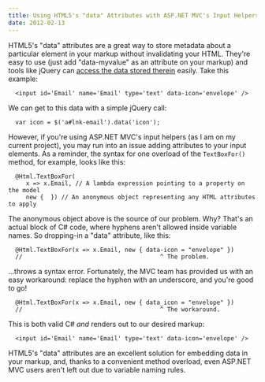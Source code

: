 ```yaml
---
title: Using HTML5's "data" Attributes with ASP.NET MVC's Input Helpers
date: 2012-02-13
---
```


HTML5's "data" attributes are a great way to store metadata about a particular
element in your markup without invalidating your HTML. They're easy to use (just
add "data-myvalue" as an attribute on your markup) and tools like jQuery can
[access the data stored therein][1] easily. Take this example:

      <input id='Email' name='Email' type='text' data-icon='envelope' />

We can get to this data with a simple jQuery call:

      var icon = $('a#lnk-email').data('icon');

However, if you're using ASP.NET MVC's input helpers (as I am on my current
project), you may run into an issue adding attributes to your input elements.
As a reminder, the syntax for one overload of the `TextBoxFor()` method, for
example, looks like this:

      @Html.TextBoxFor(
         x => x.Email, // A lambda expression pointing to a property on the model
         new {  }) // An anonymous object representing any HTML attributes to apply

The anonymous object above is the source of our problem. Why? That's an actual
block of C# code, where hyphens aren't allowed inside variable names. So
dropping-in a "data" attribute, like this:

      @Html.TextBoxFor(x => x.Email, new { data-icon = "envelope" })
      //                                       ^ The problem.

...throws a syntax error. Fortunately, the MVC team has provided us with an easy
workaround: replace the hyphen with an underscore, and you're good to go!

      @Html.TextBoxFor(x => x.Email, new { data_icon = "envelope" })
      //                                       ^ The workaround.

This is both valid C# _and_ renders out to our desired markup:

      <input id='Email' name='Email' type='text' data-icon='envelope' />

HTML5's "data" attributes are an excellent solution for embedding data in your
markup, and, thanks to a convenient method overload, even ASP.NET MVC users
aren't left out due to variable naming rules.

[1]: http://api.jquery.com/data/#data-html5
